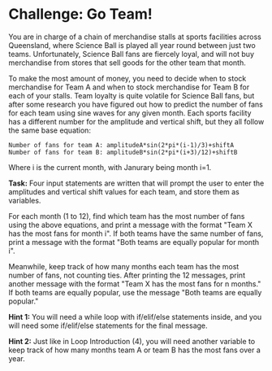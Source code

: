 # Challenge: Go Team!

You are in charge of a chain of merchandise stalls at sports facilities across Queensland, where Science Ball is played all year round between just two teams. Unfortunately, Science Ball fans are fiercely loyal, and will not buy merchandise from stores that sell goods for the other team that month.

To make the most amount of money, you need to decide when to stock merchandise for Team A and when to stock merchandise for Team B for each of your stalls. Team loyalty is quite volatile for Science Ball fans, but after some research you have figured out how to predict the number of fans for each team using sine waves for any given month. Each sports facility has a different number for the amplitude and vertical shift, but they all follow the same base equation:

```
Number of fans for team A: amplitudeA*sin(2*pi*(i-1)/3)+shiftA
Number of fans for team B: amplitudeB*sin(2*pi*(i+3)/12)+shiftB
```

Where i is the current month, with Janurary being month i=1.


**Task:** Four input statements are written that will prompt the user to enter the amplitudes and vertical shift values for each team, and store them as variables. 

For each month (1 to 12), find which team has the most number of fans using the above equations, and print a message with the format "Team X has the most fans for month i". If both teams have the same number of fans, print a message with the format "Both teams are equally popular for month i".

Meanwhile, keep track of how many months each team has the most number of fans, not counting ties. After printing the 12 messages, print another message with the format "Team X has the most fans for n months." If both teams are equally popular, use the message "Both teams are equally popular."


**Hint 1:** You will need a while loop with if/elif/else statements inside, and you will need some if/elif/else statements for the final message.

**Hint 2:** Just like in Loop Introduction (4), you will need another variable to keep track of how many months team A or team B has the most fans over a year. 
